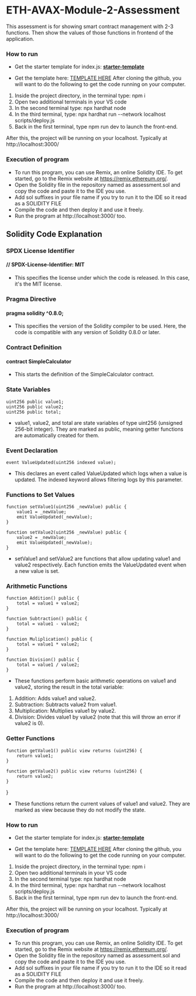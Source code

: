 # ETH-AVAX-Module-2-Assessment
This assessment is for showing smart contract management with 2-3 functions. Then show the values of those functions in frontend of the application.

### How to run
* Get the starter template for index.js: [**starter-template**](https://github.com/MetacrafterChris/SCM-Starter/tree/main)

* Get the template here: [TEMPLATE HERE](https://github.com/MetacrafterChris/SCM-Starter)
After cloning the github, you will want to do the following to get the code running on your computer.

1. Inside the project directory, in the terminal type: npm i
2. Open two additional terminals in your VS code
3. In the second terminal type: npx hardhat node
4. In the third terminal, type: npx hardhat run --network localhost scripts/deploy.js
5. Back in the first terminal, type npm run dev to launch the front-end.

After this, the project will be running on your localhost. 
Typically at http://localhost:3000/

### Execution of program 
* To run this program, you can use Remix, an online Solidity IDE. To get started, go to the Remix website at https://remix.ethereum.org/.
* Open the Solidity file in the repository named as assessment.sol and copy the code and paste it to the IDE you use.
* Add sol suffixes in your file name if you try to run it to the IDE so it read as a SOLIDITY FILE
* Compile the code and then deploy it and use it freely.
* Run the program at http://localhost:3000/ too.
  

## Solidity Code Explanation
### SPDX License Identifier
#### // SPDX-License-Identifier: MIT
* This specifies the license under which the code is released. In this case, it's the MIT license.
  
### Pragma Directive
#### pragma solidity ^0.8.0;
* This specifies the version of the Solidity compiler to be used. Here, the code is compatible with any version of Solidity 0.8.0 or later.
  
### Contract Definition
#### contract SimpleCalculator 
* This starts the definition of the SimpleCalculator contract.

### State Variables
    uint256 public value1;
    uint256 public value2;
    uint256 public total;
* value1, value2, and total are state variables of type uint256 (unsigned 256-bit integer). They are marked as public, meaning getter functions are automatically created for them.
  
### Event Declaration
    event ValueUpdated(uint256 indexed value);
* This declares an event called ValueUpdated which logs when a value is updated. The indexed keyword allows filtering logs by this parameter.
  
### Functions to Set Values
    function setValue1(uint256 _newValue) public {
        value1 = _newValue;
        emit ValueUpdated(_newValue);
    }

    function setValue2(uint256 _newValue) public {
        value2 = _newValue;
        emit ValueUpdated(_newValue);
    }
* setValue1 and setValue2 are functions that allow updating value1 and value2 respectively. Each function emits the ValueUpdated event when a new value is set.
  
### Arithmetic Functions
    function Addition() public {
        total = value1 + value2;
    }

    function Subtraction() public {
        total = value1 - value2;
    }

    function Muliplication() public {
        total = value1 * value2;
    }

    function Division() public {
        total = value1 / value2;
    }
    
* These functions perform basic arithmetic operations on value1 and value2, storing the result in the total variable:
1. Addition: Adds value1 and value2.
2. Subtraction: Subtracts value2 from value1.
3. Multiplication: Multiplies value1 by value2.
4. Division: Divides value1 by value2 (note that this will throw an error if value2 is 0).
   
### Getter Functions
    function getValue1() public view returns (uint256) {
        return value1;
    }

    function getValue2() public view returns (uint256) {
        return value2;
    }
}
* These functions return the current values of value1 and value2. They are marked as view because they do not modify the state.

### How to run
* Get the starter template for index.js: [**starter-template**](https://github.com/MetacrafterChris/SCM-Starter/tree/main)

* Get the template here: [TEMPLATE HERE](https://github.com/MetacrafterChris/SCM-Starter)
After cloning the github, you will want to do the following to get the code running on your computer.

1. Inside the project directory, in the terminal type: npm i
2. Open two additional terminals in your VS code
3. In the second terminal type: npx hardhat node
4. In the third terminal, type: npx hardhat run --network localhost scripts/deploy.js
5. Back in the first terminal, type npm run dev to launch the front-end.

After this, the project will be running on your localhost. 
Typically at http://localhost:3000/

### Execution of program 
* To run this program, you can use Remix, an online Solidity IDE. To get started, go to the Remix website at https://remix.ethereum.org/.
* Open the Solidity file in the repository named as assessment.sol and copy the code and paste it to the IDE you use.
* Add sol suffixes in your file name if you try to run it to the IDE so it read as a SOLIDITY FILE
* Compile the code and then deploy it and use it freely.
* Run the program at http://localhost:3000/ too.
  
